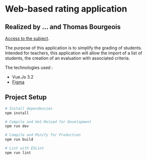 # Web-based rating application
## Realized by ... and Thomas Bourgeois
[Access to the subject](https://www.unilim.fr/pages_perso/frederic.mora/projet2022/).

The purpose of this application is to simplify the grading of students.
Intended for teachers, this application will allow the import of a list of students, the creation of an evaluation with associated criteria.


The technologies used :
* Vue.Js 3.2
* [Figma](https://www.figma.com/file/zbzrm4RBK25b3nAcMhwusy/vuejs?node-id=0%3A1)

## Project Setup

```sh
# Install dependencies
npm install

# Compile and Hot-Reload for Development
npm run dev

# Compile and Minify for Production
npm run build

# Lint with ESLint
npm run lint
```
